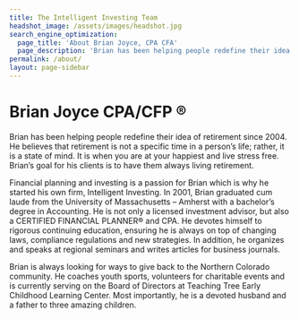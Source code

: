 ```yaml
---
title: The Intelligent Investing Team
headshot_image: /assets/images/headshot.jpg
search_engine_optimization:
  page_title: 'About Brian Joyce, CPA CFA'
  page_description: 'Brian has been helping people redefine their idea of retirement since 2001.  He believes that retirement is not a specific time in a person’s life; rather, it is a state of mind.'
permalink: /about/
layout: page-sidebar
---
```



# Brian Joyce CPA/CFP &reg;

Brian has been helping people redefine their idea of retirement since 2004. He believes that retirement is not a specific time in a person’s life; rather, it is a state of mind. It is when you are at your happiest and live stress free. Brian’s goal for his clients is to have them always living retirement.

Financial planning and investing is a passion for Brian which is why he started his own firm, Intelligent Investing. In 2001, Brian graduated cum laude from the University of Massachusetts – Amherst with a bachelor’s degree in Accounting. He is not only a licensed investment advisor, but also a CERTIFIED FINANCIAL PLANNER&reg; and CPA. He devotes himself to rigorous continuing education, ensuring he is always on top of changing laws, compliance regulations and new strategies. In addition, he organizes and speaks at regional seminars and writes articles for business journals.

Brian is always looking for ways to give back to the Northern Colorado community. He coaches youth sports, volunteers for charitable events and is currently serving on the Board of Directors at Teaching Tree Early Childhood Learning Center. Most importantly, he is a devoted husband and a father to three amazing children.